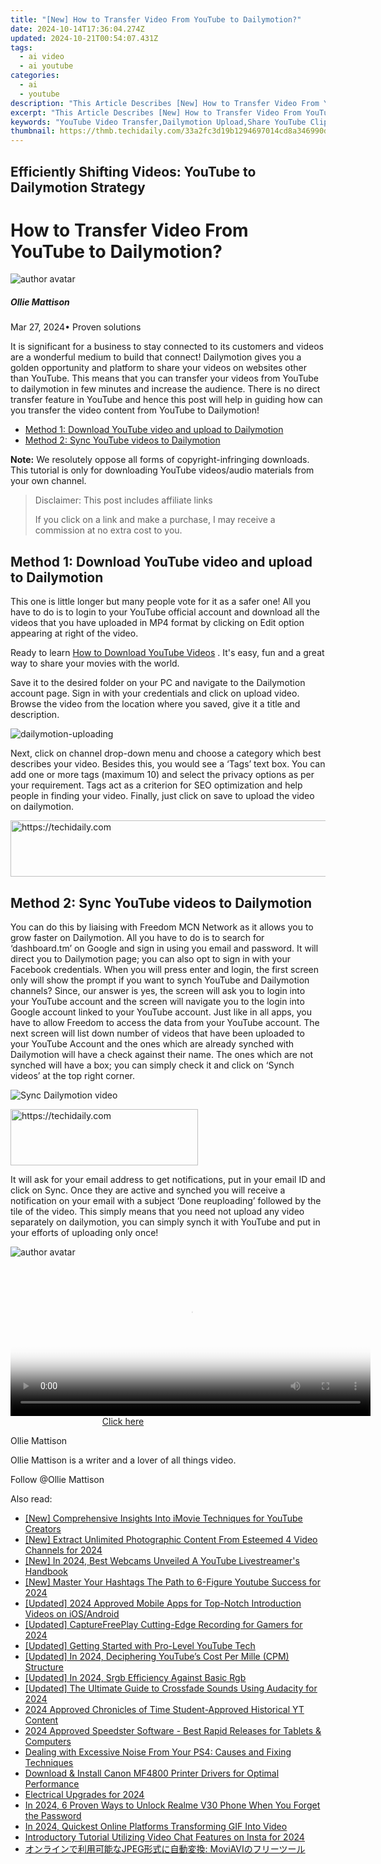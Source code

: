 ```yaml
---
title: "[New] How to Transfer Video From YouTube to Dailymotion?"
date: 2024-10-14T17:36:04.274Z
updated: 2024-10-21T00:54:07.431Z
tags:
  - ai video
  - ai youtube
categories:
  - ai
  - youtube
description: "This Article Describes [New] How to Transfer Video From YouTube to Dailymotion?"
excerpt: "This Article Describes [New] How to Transfer Video From YouTube to Dailymotion?"
keywords: "YouTube Video Transfer,Dailymotion Upload,Share YouTube Clips,Moving Videos Online,Transferring Web Content,Direct YouTube to DM,Upload YouTube Media"
thumbnail: https://thmb.techidaily.com/33a2fc3d19b1294697014cd8a346990d81bbe0b373b3c35d45e36e3b5fdd2147.jpg
---
```


## Efficiently Shifting Videos: YouTube to Dailymotion Strategy

# How to Transfer Video From YouTube to Dailymotion?

![author avatar](https://images.wondershare.com/filmora/article-images/ollie-mattison.jpg)

##### Ollie Mattison

 Mar 27, 2024• Proven solutions

It is significant for a business to stay connected to its customers and videos are a wonderful medium to build that connect! Dailymotion gives you a golden opportunity and platform to share your videos on websites other than YouTube. This means that you can transfer your videos from YouTube to dailymotion in few minutes and increase the audience. There is no direct transfer feature in YouTube and hence this post will help in guiding how can you transfer the video content from YouTube to Dailymotion!

* [Method 1: Download YouTube video and upload to Dailymotion](#part1)
* [Method 2: Sync YouTube videos to Dailymotion](#part2)

**Note:** We resolutely oppose all forms of copyright-infringing downloads. This tutorial is only for downloading YouTube videos/audio materials from your own channel.

>  Disclaimer: This post includes affiliate links
>
>  If you click on a link and make a purchase, I may receive a commission at no extra cost to you.
>

## Method 1: Download YouTube video and upload to Dailymotion

This one is little longer but many people vote for it as a safer one! All you have to do is to login to your YouTube official account and download all the videos that you have uploaded in MP4 format by clicking on Edit option appearing at right of the video.

Ready to learn [How to Download YouTube Videos](https://tools.techidaily.com/wondershare/filmora/download/) . It's easy, fun and a great way to share your movies with the world.

Save it to the desired folder on your PC and navigate to the Dailymotion account page. Sign in with your credentials and click on upload video. Browse the video from the location where you saved, give it a title and description.

![dailymotion-uploading](https://images.wondershare.com/filmora/article-images/dailymotion-uploading.jpg)

Next, click on channel drop-down menu and choose a category which best describes your video. Besides this, you would see a ‘Tags’ text box. You can add one or more tags (maximum 10) and select the privacy options as per your requirement. Tags act as a criterion for SEO optimization and help people in finding your video. Finally, just click on save to upload the video on dailymotion.

<!-- affiliate ads begin -->
<a href="https://appsumo.8odi.net/c/5597632/2094422/7443" target="_top" id="2094422">
  <img src="//a.impactradius-go.com/display-ad/7443-2094422" border="0" alt="https://techidaily.com" width="728" height="90"/>
</a>
<img height="0" width="0" src="https://appsumo.8odi.net/i/5597632/2094422/7443" style="position:absolute;visibility:hidden;" border="0" />
<!-- affiliate ads end -->

## Method 2: Sync YouTube videos to Dailymotion

You can do this by liaising with Freedom MCN Network as it allows you to grow faster on Dailymotion. All you have to do is to search for ‘dashboard.tm’ on Google and sign in using you email and password. It will direct you to Dailymotion page; you can also opt to sign in with your Facebook credentials. When you will press enter and login, the first screen only will show the prompt if you want to synch YouTube and Dailymotion channels? Since, our answer is yes, the screen will ask you to login into your YouTube account and the screen will navigate you to the login into Google account linked to your YouTube account. Just like in all apps, you have to allow Freedom to access the data from your YouTube account. The next screen will list down number of videos that have been uploaded to your YouTube Account and the ones which are already synched with Dailymotion will have a check against their name. The ones which are not synched will have a box; you can simply check it and click on ‘Synch videos’ at the top right corner.

![ Sync Dailymotion video](https://images.wondershare.com/filmora/article-images/sync-dailymotion-video.jpg)

<!-- affiliate ads begin -->
<a href="https://dhgate.sjv.io/c/5597632/2106655/12108" target="_top" id="2106655">
  <img src="//a.impactradius-go.com/display-ad/12108-2106655" border="0" alt="https://techidaily.com" width="300" height="90"/>
</a>
<img height="0" width="0" src="https://dhgate.sjv.io/i/5597632/2106655/12108" style="position:absolute;visibility:hidden;" border="0" />
<!-- affiliate ads end -->

It will ask for your email address to get notifications, put in your email ID and click on Sync. Once they are active and synched you will receive a notification on your email with a subject ‘Done reuploading’ followed by the tile of the video. This simply means that you need not upload any video separately on dailymotion, you can simply synch it with YouTube and put in your efforts of uploading only once!

![author avatar](https://images.wondershare.com/filmora/article-images/ollie-mattison.jpg)

<!-- affiliate ads begin -->
<span id="1983582">
					<video width="576" height="240" style="cursor:pointer"
           poster="//a.impactradius-go.com/display-clicktoplayimage/1983582.png"
           onclick="if(!this.playClicked){this.play();this.setAttribute('controls',true);this.playClicked=true;}">
	   <source src="//a.impactradius-go.com/display-ad/22993-1983582">
	   <img src="//a.impactradius-go.com/display-clicktoplayimage/1983582.png" style="border: none; height: 100%; width: 100%; object-fit: contain">
	</video>
	<div style="width:360px;text-align:center"><a href="javascript:window.open(decodeURIComponent('https%3A%2F%2Fhomestyler.sjv.io%2Fc%2F5597632%2F1983582%2F22993'), '_blank');void(0);">Click here</a></div>
</span>
<img height="0" width="0" src="https://imp.pxf.io/i/5597632/1983582/22993" style="position:absolute;visibility:hidden;" border="0" />
<!-- affiliate ads end -->

Ollie Mattison

Ollie Mattison is a writer and a lover of all things video.

Follow @Ollie Mattison

<ins class="adsbygoogle"
     style="display:block"
     data-ad-format="autorelaxed"
     data-ad-client="ca-pub-7571918770474297"
     data-ad-slot="1223367746"></ins>

<ins class="adsbygoogle"
     style="display:block"
     data-ad-client="ca-pub-7571918770474297"
     data-ad-slot="8358498916"
     data-ad-format="auto"
     data-full-width-responsive="true"></ins>

<span class="atpl-alsoreadstyle">Also read:</span>
<div><ul>
<li><a href="https://youtube-data.techidaily.com/omprehensive-insights-into-imovie-techniques-for-youtube-creators/"><u>[New] Comprehensive Insights Into iMovie Techniques for YouTube Creators</u></a></li>
<li><a href="https://youtube-data.techidaily.com/xtract-unlimited-photographic-content-from-esteemed-4-video-channels-for-2024/"><u>[New] Extract Unlimited Photographic Content From Esteemed 4 Video Channels for 2024</u></a></li>
<li><a href="https://youtube-data.techidaily.com/n-2024-best-webcams-unveiled-a-youtube-livestreamers-handbook/"><u>[New] In 2024, Best Webcams Unveiled A YouTube Livestreamer's Handbook</u></a></li>
<li><a href="https://youtube-data.techidaily.com/aster-your-hashtags-the-path-to-6-figure-youtube-success-for-2024/"><u>[New] Master Your Hashtags The Path to 6-Figure Youtube Success for 2024</u></a></li>
<li><a href="https://youtube-data.techidaily.com/ed-2024-approved-mobile-apps-for-top-notch-introduction-videos-on-iosandroid/"><u>[Updated] 2024 Approved Mobile Apps for Top-Notch Introduction Videos on iOS/Android</u></a></li>
<li><a href="https://digital-screen-recording.techidaily.com/updated-capturefreeplay-cutting-edge-recording-for-gamers-for-2024/"><u>[Updated] CaptureFreePlay Cutting-Edge Recording for Gamers for 2024</u></a></li>
<li><a href="https://youtube-data.techidaily.com/ed-getting-started-with-pro-level-youtube-tech/"><u>[Updated] Getting Started with Pro-Level YouTube Tech</u></a></li>
<li><a href="https://youtube-data.techidaily.com/ed-in-2024-deciphering-youtubes-cost-per-mille-cpm-structure/"><u>[Updated] In 2024, Deciphering YouTube’s Cost Per Mille (CPM) Structure</u></a></li>
<li><a href="https://vp-tips.techidaily.com/updated-in-2024-srgb-efficiency-against-basic-rgb/"><u>[Updated] In 2024, Srgb Efficiency Against Basic Rgb</u></a></li>
<li><a href="https://article-files.techidaily.com/updated-the-ultimate-guide-to-crossfade-sounds-using-audacity-for-2024/"><u>[Updated] The Ultimate Guide to Crossfade Sounds Using Audacity for 2024</u></a></li>
<li><a href="https://youtube-data.techidaily.com/approved-chronicles-of-time-student-approved-historical-yt-content/"><u>2024 Approved Chronicles of Time Student-Approved Historical YT Content</u></a></li>
<li><a href="https://extra-support.techidaily.com/2024-approved-speedster-software-best-rapid-releases-for-tablets-and-computers/"><u>2024 Approved Speedster Software - Best Rapid Releases for Tablets & Computers</u></a></li>
<li><a href="https://win-howtos.techidaily.com/dealing-with-excessive-noise-from-your-ps4-causes-and-fixing-techniques/"><u>Dealing with Excessive Noise From Your PS4: Causes and Fixing Techniques</u></a></li>
<li><a href="https://hardware-help.techidaily.com/download-and-install-canon-mf4800-printer-drivers-for-optimal-performance/"><u>Download & Install Canon MF4800 Printer Drivers for Optimal Performance</u></a></li>
<li><a href="https://youtube-data.techidaily.com/rical-upgrades-for-2024/"><u>Electrical Upgrades for 2024</u></a></li>
<li><a href="https://easy-unlock-android.techidaily.com/in-2024-6-proven-ways-to-unlock-realme-v30-phone-when-you-forget-the-password-by-drfone-android/"><u>In 2024, 6 Proven Ways to Unlock Realme V30 Phone When You Forget the Password</u></a></li>
<li><a href="https://extra-guidance.techidaily.com/in-2024-quickest-online-platforms-transforming-gif-into-video/"><u>In 2024, Quickest Online Platforms Transforming GIF Into Video</u></a></li>
<li><a href="https://instagram-video-recordings.techidaily.com/introductory-tutorial-utilizing-video-chat-features-on-insta-for-2024/"><u>Introductory Tutorial Utilizing Video Chat Features on Insta for 2024</u></a></li>
<li><a href="https://eaxpv-info.techidaily.com/1726226709138-jpeg-moviavi/"><u>オンラインで利用可能なJPEG形式に自動変換: MoviAVIのフリーツール</u></a></li>
</ul></div>

